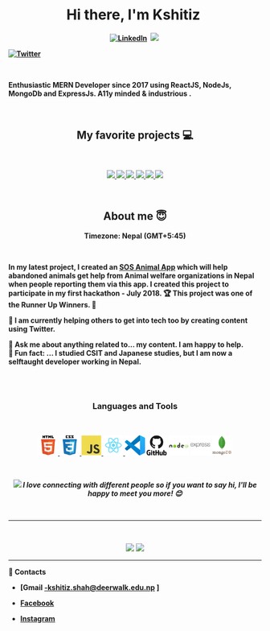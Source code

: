 <p>
  <h1 align="center"><b>Hi there, I'm Kshitiz <img src="https://docs.google.com/uc?export=download&id=166Ecq6uBl61U14OUlkHOHIBv2ArKoumJ" alt="" width="30"></h1>
</p>
<p align="center">
<a href="https://www.linkedin.com/"><img src="https://img.shields.io/badge/linkedin-%230077B5.svg?&style=for-the-badge&logo=linkedin&logoColor=white" alt="LinkedIn" /></a>&nbsp;
<a href="https://julia-undeutsch.netlify.app/"><img src="https://img.shields.io/badge/-PORTFOLIO-%23ff69b4&?style=for-the-badge&?color=ff69b4 alt="Portfolio" /></a>&nbsp;

<a href="https://twitter.com/"><img src="https://img.shields.io/badge/Twitter-1DA1F2?style=for-the-badge&logo=twitter&logoColor=white" alt="Twitter" /></a>&nbsp;

</p>
<br />

<p>Enthusiastic MERN Developer since 2017 using ReactJS, NodeJs, MongoDb and ExpressJs. A11y minded & industrious .</p>
<br />

<h2 align="center">My favorite projects 💻</h2>
<br />

<p align="center">

<!--  projects starts here   --> 
  <!-- project 1 image  -->
  <a href="https://hexgrade.com">
  <img width="400" src="https://i.imgur.com/qnAkGPJ.png" />
  </a>
  
  <!--  project 2 image -->
  <a href="https://blackkshitiz.netlify.com">
  <img width="400" src="https://i.imgur.com/U1PYzgz.png" />
  </a>
  
  
  
  <!--  project 3 image -->
  <a href="https://blackkshitiz.netlify.com">
  <img width="400" src="https://i.imgur.com/1qm60HQ.png" />
  </a>
  
  

  <!--   project 1 description  -->
  <a href="https://hexgrade.com">
  <img  align="" src="https://github-readme-stats-anuraghazra1.vercel.app/api/pin/?username=domster4444&repo=portfolio-client&theme=onedark" />
   </a>
  

  <!--   project 2 description  -->
   <a href="https://blackkshitiz.netlify.com">
  <img  align="" src="https://github-readme-stats-anuraghazra1.vercel.app/api/pin/?username=domster4444&repo=BLACK-PORTFOLIO&theme=onedark" />
  </a>
  

   <a href="https://blackkshitiz.netlify.com">
  <img  align="" src="https://github-readme-stats-anuraghazra1.vercel.app/api/pin/?username=domster4444&repo=quick-challenge&theme=onedark" />
  </a>
  
  
  <!--   https://github-readme-stats-anuraghazra1.vercel.app/api/pin/?username=domster4444&repo=BLACK-PORTFOLIO&theme=onedark  -->


  
  
  
  
<!--  project ends here  -->
</p>

<br />

<h2 align="center">About me 😇</h2>
<p align="center">
Timezone: Nepal (GMT+5:45)
</p>
<br />
<p>In my latest project, I created an <a href="https://google.com">SOS Animal App</a> which will help abandoned animals get help from Animal welfare organizations in Nepal when people reporting them via this app. I created this project to participate in my first hackathon -  July 2018. 🏆 This project was one of the Runner Up Winners. 🥳</p>

:muscle: I am currently helping others to get into tech too by creating content using Twitter.<br />
<!--:eyes: I’m currently learning ... TypeScript <br />
:raising_hand: I’m looking to collaborate with ... someone who is interested in art / music or helping people /environment <br />
:dizzy_face: I’m looking for help with ... TypeScript<br />-->
💬 Ask me about anything related to... my content. I am happy to help.<br />
:ghost: Fun fact: ... I studied CSIT and Japanese studies, but I am now a selftaught developer working in Nepal. <br />

<br />
<br />
<p>
<h3 align="center"> Languages and Tools</h3>
</p>
<br />
<p align="center">
<a href="https://www.w3.org/html/" target="_blank"> <img src="https://raw.githubusercontent.com/devicons/devicon/master/icons/html5/html5-original-wordmark.svg" alt="html5" width="40" height="40"/> </a>
<a href="https://www.w3schools.com/css/" target="_blank"> <img src="https://raw.githubusercontent.com/devicons/devicon/master/icons/css3/css3-original-wordmark.svg" alt="css3" width="40" height="40"/> </a>
<a href="https://developer.mozilla.org/en-US/docs/Web/JavaScript" target="_blank"> <img src="https://raw.githubusercontent.com/devicons/devicon/master/icons/javascript/javascript-original.svg" alt="javascript" width="40" height="40"/> </a>
<a href="https://reactjs.org/" target="_blank"> <img src="https://raw.githubusercontent.com/github/explore/80688e429a7d4ef2fca1e82350fe8e3517d3494d/topics/react/react.png" alt="react" width="40" height="40"/> </a>
<!--<a href="https://nextjs.org/" target="_blank"> <img src="https://github.com/YuriDevAT/YuriDevAT/blob/main/nextjs.png" alt="nextjs" width="40" height="40"/> </a>-->
<img alt="Visual Studio Code" width="40px" src="https://raw.githubusercontent.com/github/explore/80688e429a7d4ef2fca1e82350fe8e3517d3494d/topics/visual-studio-code/visual-studio-code.png" />
<img alt="GitHub" width="40px" src="https://raw.githubusercontent.com/devicons/devicon/master/icons/github/github-original-wordmark.svg" />

<img alt="NodeJs" width="40px" src="https://raw.githubusercontent.com/devicons/devicon/master/icons/nodejs/nodejs-original-wordmark.svg" />

<img alt="ExpressJs" width="40px" src="https://raw.githubusercontent.com/devicons/devicon/master/icons/express/express-original-wordmark.svg" />

  
  
<img alt="MongoDb" width="40px" src="https://raw.githubusercontent.com/devicons/devicon/master/icons/mongodb/mongodb-original-wordmark.svg" />
  
  
  
<!--<a href="https://www.figma.com/" target="_blank"> <img src="https://www.vectorlogo.zone/logos/figma/figma-icon.svg" alt="figma" width="40" height="40"/> </a>-->
   </p>
<br />
<p align="center">
<img src="https://media.giphy.com/media/LnQjpWaON8nhr21vNW/giphy.gif" width="60"> <em><b>I love connecting with different people</b> so if you want to say <b>hi, I'll be happy to meet you more!</b> 😊</em>
</p>
<br />

---

<br />
<p align="center">
<img src="https://github-readme-stats.vercel.app/api?username=domster4444&theme=radical&show_icons=true" width="450"/>
<img src="https://github-readme-stats.vercel.app/api/top-langs/?username=domster4444&layout=compact&theme=radical" width="400" />
</p>

---

📝 **Contacts**

<!-- BLOG-POST-LIST:START -->
- [Gmail -kshitiz.shah@deerwalk.edu.np ]
- [Facebook](https://www.facebook.com/ks.hitiz.735/)
- [Instagram](https://www.instagram.com/kshitiz77777777/)


  <!-- BLOG-POST-LIST:END -->
